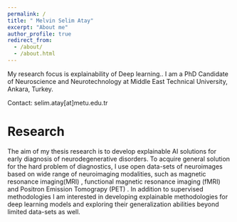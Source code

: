 ```yaml
---
permalink: /
title: " Melvin Selim Atay"
excerpt: "About me"
author_profile: true
redirect_from: 
  - /about/
  - /about.html
---
```



My research focus is explainability of Deep learning.. 
I am a PhD Candidate of Neuroscience and Neurotechnology at Middle East Technical University, Ankara, Turkey.   

Contact: selim.atay[at]metu.edu.tr


Research
======
The aim of my thesis research is to develop explainable AI solutions for early diagnosis of neurodegenerative disorders. 
To acquire general solution for the hard problem of diagnostics, I use open data-sets of neuroimages based on wide range of neuroimaging modalities, such as magnetic resonance imaging(MRI) , functional magnetic resonance imaging (fMRI) and Positron Emission Tomograpy (PET) . 
In addition to supervised methodologies I am interested in developing explainable methodologies for deep learning models and exploring their generalization abilities beyond limited data-sets as well.

